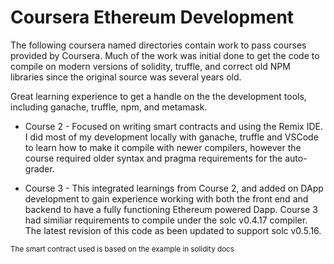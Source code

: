 # Coursera Ethereum Development

The following coursera named directories contain work to pass courses provided by Coursera.
Much of the work was initial done to get the code to compile on modern versions of solidity, truffle, and correct old NPM libraries since the original source was several years old. 

Great learning experience to get a handle on the the development tools, including ganache, truffle, npm, and metamask. 

* Course 2 - Focused on writing smart contracts and using the Remix IDE.  I did most of my development locally with ganache, truffle and VSCode to learn how to make it compile with newer compilers, however the course required older syntax and pragma requirements for the auto-grader.

* Course 3 - This integrated learnings from Course 2, and added on DApp development to gain experience working with both the front end and backend to have a fully functioning Ethereum powered Dapp.  Course 3 had similiar requirements to compile under the solc v0.4.17 compiler. The latest revision of this code as been updated to support solc v0.5.16.

<small> The smart contract used is based on the example in solidity docs </small>


